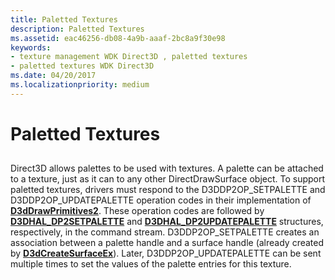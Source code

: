 ```yaml
---
title: Paletted Textures
description: Paletted Textures
ms.assetid: eac46256-db08-4a9b-aaaf-2bc8a9f30e98
keywords:
- texture management WDK Direct3D , paletted textures
- paletted textures WDK Direct3D
ms.date: 04/20/2017
ms.localizationpriority: medium
---
```


# Paletted Textures


## <span id="ddk_paletted_textures_gg"></span><span id="DDK_PALETTED_TEXTURES_GG"></span>


Direct3D allows palettes to be used with textures. A palette can be attached to a texture, just as it can to any other DirectDrawSurface object. To support paletted textures, drivers must respond to the D3DDP2OP\_SETPALETTE and D3DDP2OP\_UPDATEPALETTE operation codes in their implementation of [**D3dDrawPrimitives2**](https://msdn.microsoft.com/library/windows/hardware/ff544704). These operation codes are followed by [**D3DHAL\_DP2SETPALETTE**](https://msdn.microsoft.com/library/windows/hardware/ff545744) and [**D3DHAL\_DP2UPDATEPALETTE**](https://msdn.microsoft.com/library/windows/hardware/ff545923) structures, respectively, in the command stream. D3DDP2OP\_SETPALETTE creates an association between a palette handle and a surface handle (already created by [**D3dCreateSurfaceEx**](https://msdn.microsoft.com/library/windows/hardware/ff542840)). Later, D3DDP2OP\_UPDATEPALETTE can be sent multiple times to set the values of the palette entries for this texture.

 

 





